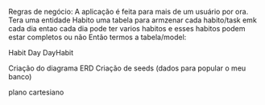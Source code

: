 Regras de negócio:
A aplicação é feita para mais de um usuário por ora.
Tera uma entidade Habito
uma tabela para armzenar cada habito/task emk cada dia
entao cada dia pode ter varios habitos e esses habitos podem estar completos ou não
Então termos a tabela/model:


Habit
Day
DayHabit

Criação do diagrama ERD
Criação de seeds (dados para popular o meu banco)

plano cartesiano